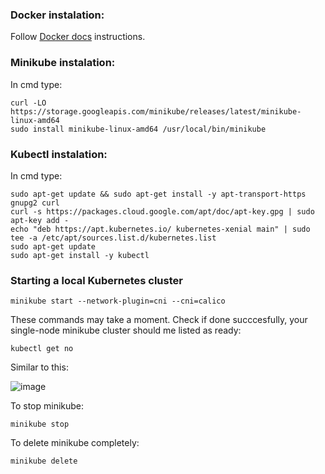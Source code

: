 ### Docker instalation:
Follow [Docker docs](https://docs.docker.com/engine/install/ubuntu/) instructions.

### Minikube instalation:
In cmd type:
```
curl -LO https://storage.googleapis.com/minikube/releases/latest/minikube-linux-amd64
sudo install minikube-linux-amd64 /usr/local/bin/minikube
```

### Kubectl instalation:
In cmd type:
```
sudo apt-get update && sudo apt-get install -y apt-transport-https gnupg2 curl
curl -s https://packages.cloud.google.com/apt/doc/apt-key.gpg | sudo apt-key add -
echo "deb https://apt.kubernetes.io/ kubernetes-xenial main" | sudo tee -a /etc/apt/sources.list.d/kubernetes.list
sudo apt-get update
sudo apt-get install -y kubectl
```

### Starting a local Kubernetes cluster
```
minikube start --network-plugin=cni --cni=calico
```
These commands may take a moment. 
Check if done succcesfully,  your single-node minikube cluster should me listed as ready:
```
kubectl get no
```
Similar to this:

![image](https://user-images.githubusercontent.com/47759484/148371869-33e302ac-2320-4521-890c-814d6cf2898f.png)


To stop minikube:
```
minikube stop
```
To delete minikube completely:
```
minikube delete
```
